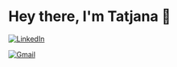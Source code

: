 <h1 align="left"> Hey there, I'm Tatjana 👋 </h1>

<p align="left">
   
   <a href="https://www.linkedin.com/in/tatjana-pronina-21a436111/"><img alt="LinkedIn" src="https://img.shields.io/badge/-tatjanapronina-black?style=flat-square&logo=Linkedin&logoColor=white&link=https://www.linkedin.com/in/tatjana-pronina-21a436111/"></a>
   
   <a href="mailto:tatjaana.pronina@gmail.com"><img alt="Gmail" src="https://img.shields.io/badge/-tatjaana.pronina@gmail.com-black?style=flat-square&logo=Gmail&logoColor=white&link=mailto:tatjaana.pronina@gmail.com"></a>

<h3 align="left">  </h3>


<!--
**TatjanaPro/TatjanaPro** is a ✨ _special_ ✨ repository because its `README.md` (this file) appears on your GitHub profile.

Here are some ideas to get you started:

- 🔭 I’m currently working on ...
- 🌱 I’m currently learning ...
- 👯 I’m looking to collaborate on ...
- 🤔 I’m looking for help with ...
- 💬 Ask me about ...
- 📫 How to reach me: ...
- 😄 Pronouns: ...
- ⚡ Fun fact: ...
-->
